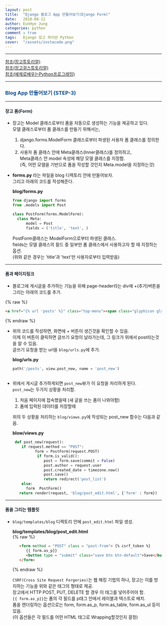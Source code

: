 ```yaml
---
layout: post
title:  "Django 블로그 App 만들어보기(Django Form)"
date:   2018-08-12
author: EunHye Jung
categories: python
comment : true
tags:	Django 장고 파이썬 Python
cover:  "/assets/instacode.png"
---   
```

    
      
- - -      
   
[참조(장고튜토리얼)](https://docs.djangoproject.com/en/2.0/intro/tutorial02/)   
[참조(장고걸스튜토리얼)](https://tutorial.djangogirls.org/ko/django_start_project/)    
[참조(예제로배우는Python프로그래밍)](http://pythonstudy.xyz/python/article/313-Django-%ED%8F%BC-Form)
  
- - -    
  
  
###  <font color = "#0E4D92"> Blog App 만들어보기 (STEP-3) </font>    
  
_ _ _   
  
#### <font color="#212930"> 장고 폼(Form) </font>    
  
* 장고는 Model 클래스로부터 폼을 자동으로 생성하는 기능을 제공하고 있다.  
  모델 클래스로부터 폼 클래스를 만들기 위해서는,   
    1) django.forms.ModelForm 클래스로부터 파생된 사용자 폼 클래스를 정의한다.  
   2) 사용자 폼 클래스 안에 Meta클래스(Inner클래스)를 정의하고,    
     Meta클래스 안 model 속성에 해당 모델 클래스를 지정함.  
     (즉, 어떤 모델을 기반으로 폼을 작성할 것인지 Meta.model을 지정하는것) 
  
* <b> forms.py </b>라는 파일을 blog 디렉토리 안에 만들어보자.  
  그리고 아래의 코드를 작성해준다.  
  
  <b> blog/forms.py </b>  
  ```python   
  from django import forms
  from .models import Post
  
  class PostForm(forms.ModelForm):
    class Meta:
        model = Post
        fields = ('title', 'text', )
  ```   
  
  PostForm클래스는 ModelForm으로부터 파생된 클래스.   
  fields는 모델 클래스의 필드 중 일부만 폼 클래스에서 사용하고자 할 때 지정하는 옵션.  
  (위와 같은 경우는 'title'과 'text'만 사용자로부터 입력받음)  
  
_ _ _  
  
  
#### <font color="#212930"> 폼과 페이지링크 </font>    
  
* 블로그에 게시글을 추가하는 기능을 위해 page-header라는  div에 +(추가)버튼을 그리는 아래의 코드를 추가.  
  
{% raw %}    
  ```html   
  <a href="{% url 'posts' %}" class="top-menu"><span class="glyphicon glyphicon-plus"></span></a>
  ```  
{% endraw %}   
   
  
* 위의 코드를 작성하면, 화면에 + 버튼이 생긴것을 확인할 수 있음.  
  이제 이 버튼이 클릭하면 글쓰기 요청이 날라가는데, 그 링크가 위에서 post라는것을 알 수 있음.  
  글쓰기 요청을 받는 url을 `blog/urls.py`에 추가.  
  
  <b>blog/urls.py</b>   	
  ```python     
  path('/posts', view.post_new, name = 'post_new')
		
  ```
  
* 위에서 게시글 추가하게되면 `post_new`뷰가 이 요청을 처리하게 된다.  
  `post_new`는 두가지 상황을 처리함.  
  
  1) 처음 페이지에 접속했을때 (새 글을 쓰는 폼이 나와야함)   
  2) 폼에 입력된 데이터를 저장할때    

  위의 두 상황을 처리하는 `blog/views.py`에 작성되는 post_new 함수는 다음과 같음.  

  <b>blow/views.py</b>   
  ```python  
   def post_new(request):
      if request.method == "POST":
      		form = PostForm(request.POST)
             if form.is_valid():
 				post = form.save(commit = False)
                post.author = request.user
                post.created_date = timezone.now()
                post.save()
                return redirect('post_list')
      else:
      	form  PostForm()
     return render(request, 'blog/post_edit.html', {'form' : form})
  ```
  
  
_ _ _  
  
  
#### <font color="#212930"> 폼을 그리는 템플릿 </font>    
   
* `blog/templates/blog` 디렉토리 안에 `post_edit.html` 파일 생성.  

  <b>blog/templates/blog/post_edit.html</b>  
  {% raw %}   
  ```html  
     <form method = "POST" class = "post-from"> {% csrf_token %}
     	{{ form.as_p}}
        <button type = "submit" class="save btn btn-default">Save</button>
     </form>
  ```     
  {% endraw %}    
  
  `CSRF(Cross Site Request Forgeries)`는 웹 해킹 기법의 하나, 장고는 이를 방지하는 기능을 위와 같은 태그의 형태로 제공.  
  장고에서 HTTP POST, PUT, DELETE 할 경우 이 태그를 넣어주어야 함.   
  `{{ form.as_p}}`는 폼의 각 필드를 p태그 안에서 레이블과 텍스트로 배치.    
  폼을 렌더링하는 옵션으로는 form, form.as_p, form.as_table, form.as_ul 등이 있음.  
  (이 옵션들은 각 필드를 어떤 HTML 태그로 Wrapping할것인지 결정)   
  
  
  
  
  
  